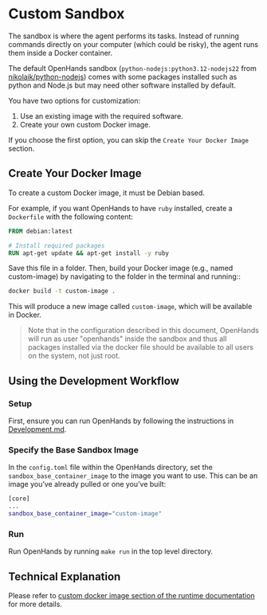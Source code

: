 # Custom Sandbox

The sandbox is where the agent performs its tasks. Instead of running commands directly on your computer
(which could be risky), the agent runs them inside a Docker container.

The default OpenHands sandbox (`python-nodejs:python3.12-nodejs22`
from [nikolaik/python-nodejs](https://hub.docker.com/r/nikolaik/python-nodejs)) comes with some packages installed such
as python and Node.js but may need other software installed by default.

You have two options for customization:

1. Use an existing image with the required software.
2. Create your own custom Docker image.

If you choose the first option, you can skip the `Create Your Docker Image` section.

## Create Your Docker Image

To create a custom Docker image, it must be Debian based.

For example, if you want OpenHands to have `ruby` installed, create a `Dockerfile` with the following content:

```dockerfile
FROM debian:latest

# Install required packages
RUN apt-get update && apt-get install -y ruby
```

Save this file in a folder. Then, build your Docker image (e.g., named custom-image) by navigating to the folder in
the terminal and running::
```bash
docker build -t custom-image .
```

This will produce a new image called `custom-image`, which will be available in Docker.

> Note that in the configuration described in this document, OpenHands will run as user "openhands" inside the
> sandbox and thus all packages installed via the docker file should be available to all users on the system, not just root.

## Using the Development Workflow

### Setup

First, ensure you can run OpenHands by following the instructions in [Development.md](https://github.com/All-Hands-AI/OpenHands/blob/main/Development.md).

### Specify the Base Sandbox Image

In the `config.toml` file within the OpenHands directory, set the `sandbox_base_container_image` to the image you want to use.
This can be an image you’ve already pulled or one you’ve built:

```bash
[core]
...
sandbox_base_container_image="custom-image"
```

### Run

Run OpenHands by running ```make run``` in the top level directory.

## Technical Explanation

Please refer to [custom docker image section of the runtime documentation](https://docs.all-hands.dev/modules/usage/architecture/runtime#advanced-how-openhands-builds-and-maintains-od-runtime-images) for more details.

